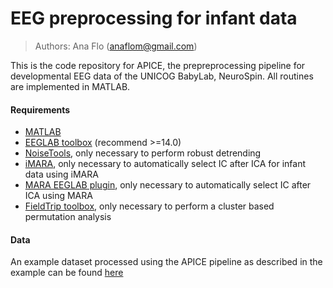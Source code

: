 # EEG preprocessing for infant data

> Authors: Ana Flo (anaflom@gmail.com)

This is the code repository for APICE, the prepreprocessing pipeline for developmental EEG data of the UNICOG BabyLab, NeuroSpin.
All routines are implemented in MATLAB.

#### Requirements
* <a href="https://mathworks.com/" target_="blank">MATLAB</a>
* <a href="https://sccn.ucsd.edu/eeglab/" target_="blank">EEGLAB toolbox</a> (recommend >=14.0)
* <a href="http://audition.ens.fr/adc/NoiseTools/" target_="blank">NoiseTools</a>, only necessary to perform robust detrending
* <a href="https://github.com/Ira-marriott/iMARA/tree/main" target_="blank">iMARA</a>, only necessary to automatically select IC after ICA for infant data using iMARA
* <a href="https://github.com/irenne/MARA" target_="blank">MARA EEGLAB plugin</a>, only necessary to automatically select IC after ICA using MARA
* <a href="https://www.fieldtriptoolbox.org/" target_="blank">FieldTrip toolbox</a>, only necessary to perform a cluster based permutation analysis

#### Data
An example dataset processed using the APICE pipeline as described in the example can be found <a href="https://drive.google.com/folderview?id=1fLBg7oOMN2HKfsmPLVct6n9kysCwkl42" target_="blank">here</a>  
